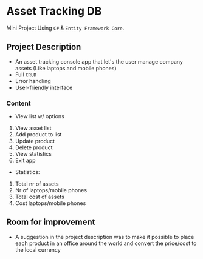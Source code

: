 # Asset Tracking DB
Mini Project Using `C#` & `Entity Framework Core`.

## Project Description
- An asset tracking console app that let's the user manage company assets (Like laptops and mobile phones)
- Full `CRUD`
- Error handling
- User-friendly interface

### Content
- View list w/ options
1. View asset list
2. Add product to list
3. Update product
4. Delete product
5. View statistics
6. Exit app

- Statistics:
1. Total nr of assets
2. Nr of laptops/mobile phones
3. Total cost of assets
4. Cost laptops/mobile phones

## Room for improvement
- A suggestion in the project description was to make it possible to place each product in an office around the world and convert the price/cost to the local currency 
